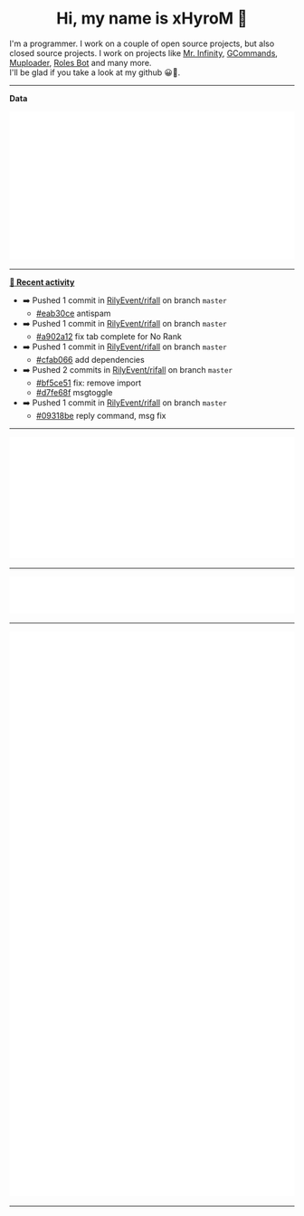 <p align="center">
    <!-- <img src="https://avatars.githubusercontent.com/u/56601352" width="192" alt="hyro's pfp" /> -->
    <h1 align="center">Hi, my name is xHyroM 👋</h1>
</p>

I'm a programmer. I work on a couple of open source projects, but also closed source projects. I work on projects like [Mr. Infinity](https://discord.com/oauth2/authorize?client_id=720321585625694239&scope=bot%20applications.commands&permissions=8&redirect_uri=https://blobs.gq/imanager&prompt=consent&response_type=code), [GCommands](https://github.com/Garlic-Team/GCommands), [Muploader](https://github.com/xHyroM/Muploder), [Roles Bot](https://github.com/xHyroM/roles-bot) and many more.  
I'll be glad if you take a look at my github 😀👀.

___
**Data**

<img src="https://github.com/xHyroM/xHyroM/blob/master/.cache/base.svg">

___

**[📰 Recent activity](https://github.com/xHyroM)**
* ➡️ Pushed 1 commit in [RilyEvent/rifall](https://github.com/RilyEvent/rifall) on branch `master`
  * [#eab30ce](https://github.com/RilyEvent/rifall/commit/eab30ce) antispam
* ➡️ Pushed 1 commit in [RilyEvent/rifall](https://github.com/RilyEvent/rifall) on branch `master`
  * [#a902a12](https://github.com/RilyEvent/rifall/commit/a902a12) fix tab complete for No Rank
* ➡️ Pushed 1 commit in [RilyEvent/rifall](https://github.com/RilyEvent/rifall) on branch `master`
  * [#cfab066](https://github.com/RilyEvent/rifall/commit/cfab066) add dependencies
* ➡️ Pushed 2 commits in [RilyEvent/rifall](https://github.com/RilyEvent/rifall) on branch `master`
  * [#bf5ce51](https://github.com/RilyEvent/rifall/commit/bf5ce51) fix: remove import
  * [#d7fe68f](https://github.com/RilyEvent/rifall/commit/d7fe68f) msgtoggle
* ➡️ Pushed 1 commit in [RilyEvent/rifall](https://github.com/RilyEvent/rifall) on branch `master`
  * [#09318be](https://github.com/RilyEvent/rifall/commit/09318be) reply command, msg fix


___

<img src="https://github.com/xHyroM/xHyroM/blob/master/.cache/isocalendar.svg">

___

<img src="https://github.com/xHyroM/xHyroM/blob/master/.cache/languages.svg">

___

<img src="https://github.com/xHyroM/xHyroM/blob/master/.cache/achievements.svg">

___
